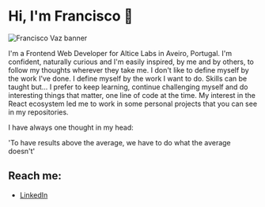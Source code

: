 # Hi, I'm Francisco 👋

<img src="https://user-images.githubusercontent.com/27808014/87986858-9a12f580-cad5-11ea-9acc-a777965675a5.png" alt="Francisco Vaz banner">

I'm a Frontend Web Developer for Altice Labs in Aveiro, Portugal.
I'm confident, naturally curious and I'm easily inspired, by me and by others, to follow my thoughts wherever they take me.
I don't like to define myself by the work I've done. I define myself by the work I want to do.
Skills can be taught but… I prefer to keep learning, continue challenging myself and do interesting things that matter, one line of code at the time.
My interest in the React ecosystem led me to work in some personal projects that you can see in my repositories.

I have always one thought in my head:

'To have results above the average, we have to do what the average doesn't'

## Reach me:
- <a href="https://www.linkedin.com/in/francisco-vaz/" target="_blank"> LinkedIn </a>
